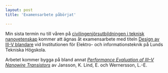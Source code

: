 ```yaml
---
layout: post
title: 'Examensarbete påbörjat'

---
```


Min sista termin nu till våren på <a href="http://www.lth.se/utbildning/teknisk-nanovetenskap/fragor-till-nanoingenjorer/" target="_blank">civilingenjörsutbildningen i teknisk nanovetenskap</a> kommer att ägnas åt examensarbete med titeln <a href="http://www.eit.lth.se/index.php?gpuid=288&L=&eauid=713" target="_blank">Design av III-V blandare</a> vid Institutionen för Elektro- och informationsteknik på Lunds Tekniska Högskola.

Arbetet kommer bygga på bland annat <i><a href="http://ieeexplore.ieee.org/xpl/login.jsp?tp=&arnumber=6236120&url=http%3A%2F%2Fieeexplore.ieee.org%2Fxpls%2Fabs_all.jsp%3Farnumber%3D6236120" target="_blank">Performance Evaluation of III–V Nanowire Transistors</a></i> av Jansson, K. Lind, E. och Wernersson, L.-E.
